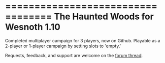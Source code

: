 ==================================
The Haunted Woods for Wesnoth 1.10
==================================

Completed multiplayer campaign for 3 players, now on Github.
Playable as a 2-player or 1-player campaign by setting slots to 'empty.'

Requests, feedback, and support are welcome on the [forum thread](http://forums.wesnoth.org/viewtopic.php?f=15&t=26270).

